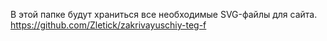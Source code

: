В этой папке будут храниться все необходимые SVG-файлы для сайта.
https://github.com/Zletick/zakrivayuschiy-teg-f